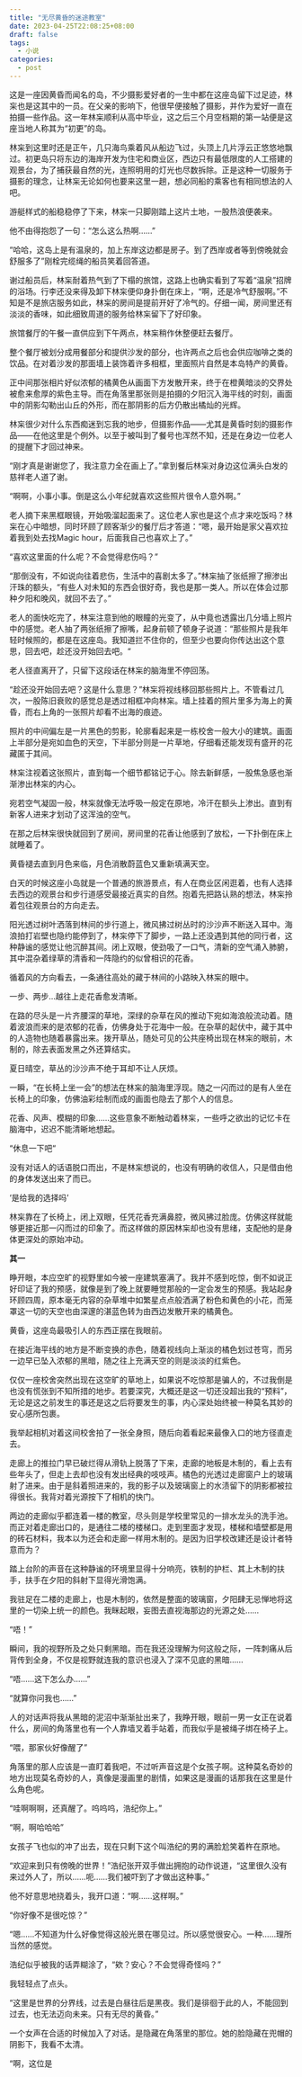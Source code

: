```yaml
---
title: "无尽黄昏的迷途教室"
date: 2023-04-25T22:08:25+08:00
draft: false
tags:
  - 小说
categories:
  - post
---
```


这是一座因黄昏而闻名的岛，不少摄影爱好者的一生中都在这座岛留下过足迹，林杗也是这其中的一员。在父亲的影响下，他很早便接触了摄影，并作为爱好一直在拍摄一些作品。这一年林杗顺利从高中毕业，这之后三个月空档期的第一站便是这座当地人称其为“初更”的岛。

林杗到这里时还是正午，几只海鸟乘着风从船边飞过，头顶上几片浮云正悠悠地飘过。初更岛只将东边的海岸开发为住宅和商业区，西边只有最低限度的人工搭建的观景台，为了捕获最自然的光，连照明用的灯光也尽数拆除。正是这种一切服务于摄影的理念，让林杗无论如何也要来这里一趟，想必同船的乘客也有相同想法的人吧。

游艇样式的船稳稳停了下来，林杗一只脚刚踏上这片土地，一股热浪便袭来。
 
他不由得抱怨了一句：“怎么这么热啊……”

“哈哈，这岛上是有温泉的，加上东岸这边都是房子。到了西岸或者等到傍晚就会舒服多了”刚栓完缆绳的船员笑着回答道。

谢过船员后，林杗耐着热气到了下榻的旅馆，这路上也确实看到了写着“温泉”招牌的浴场。行李还没来得及卸下林杗便仰身扑倒在床上，“啊，还是冷气舒服啊。”不知是不是旅店服务如此，林杗的房间是提前开好了冷气的。仔细一闻，房间里还有淡淡的香味，如此细致周道的服务给林杗留下了好印象。

旅馆餐厅的午餐一直供应到下午两点，林杗稍作休整便赶去餐厅。

整个餐厅被划分成用餐部分和提供沙发的部分，也许两点之后也会供应咖啡之类的饮品。在对着沙发的那面墙上装饰着许多相框，里面照片自然是本岛特产的黄昏。

正中间那张相片好似浓郁的橘黄色从画面下方发散开来，终于在橙黄暗淡的交界处被愈来愈厚的紫色主导。而在角落里那张则是拍摄的夕阳沉入海平线的时刻，画面中的阴影勾勒出山丘的外形，而在那阴影的后方仍散出橘灿的光辉。

林杗很少对什么东西痴迷到忘我的地步，但摄影作品——尤其是黄昏时刻的摄影作品——在他这里是个例外。以至于被叫到了餐号也浑然不知，还是在身边一位老人的提醒下才回过神来。

“刚才真是谢谢您了，我注意力全在画上了。”拿到餐后林杗对身边这位满头白发的慈祥老人道了谢。

“啊啊，小事小事。倒是这么小年纪就喜欢这些照片很令人意外啊。”

老人摘下来黑框眼镜，开始吸溜起面来了。这位老人家也是这个点才来吃饭吗？林杗在心中暗想，同时环顾了顾客渐少的餐厅后才答道：“嗯，最开始是家父喜欢拉着我到处去找Magic hour，后面我自己也喜欢上了。”

“喜欢这里面的什么呢？不会觉得悲伤吗？”

“那倒没有，不如说向往着悲伤，生活中的喜剧太多了。”林杗抽了张纸擦了擦渗出汗珠的额头，“有些人对未知的东西会很好奇，我也是那一类人。所以在体会过那种夕阳和晚风，就回不去了。”

老人的面快吃完了，林杗注意到他的眼瞳的光变了，从中竟也透露出几分墙上照片中的感觉。老人抽了两张纸擦了擦嘴，起身前顿了顿身子说道：“那些照片是我年轻时候照的，都是在这座岛。我知道拦不住你的，但至少也要向你传达出这个意思，回去吧，趁还没开始回去吧。“

老人径直离开了，只留下这段话在林杗的脑海里不停回荡。

“趁还没开始回去吧？这是什么意思？”林杗将视线移回那些照片上。不管看过几次，一股陈旧衰败的感觉总是透过相框冲向林杗。墙上挂着的照片里多为海上的黄昏，而右上角的一张照片却看不出海的痕迹。

照片的中间偏左是一片黑色的剪影，轮廓看起来是一栋校舍一般大小的建筑。画面上半部分是宛如血色的天空，下半部分则是一片草地，仔细看还能发现有盛开的花藏匿于其间。

林杗注视着这张照片，直到每一个细节都铭记于心。除去新鲜感，一股焦急感也渐渐渗出林杗的内心。

宛若空气凝固一般，林杗就像无法呼吸一般定在原地，冷汗在额头上渗出。直到有新客人进来才划动了这浑浊的空气。

在那之后林杗很快就回到了房间，房间里的花香让他感到了放松，一下扑倒在床上就睡着了。

黄昏褪去直到月色来临，月色消散蔚蓝色又重新填满天空。

白天的时候这座小岛就是一个普通的旅游景点，有人在商业区闲逛着，也有人选择去西边的观景台和步行道感受最接近真实的自然。抱着先把路认熟的想法，林杗拎着包往观景台的方向走去。

阳光透过树叶洒落到林间的步行道上，微风拂过树丛时的沙沙声不断送入耳中。海浪拍打岩壁也隐约能停到了，林杗停下了脚步，一路上还没遇到其他的同行者，这种静谧的感觉让他沉醉其间。闭上双眼，使劲吸了一口气，清新的空气涌入肺腑，其中混杂着绿草的清香和一阵隐约的似曾相识的花香。

循着风的方向看去，一条通往高处的藏于林间的小路映入林杗的眼中。

一步、两步…越往上走花香愈发清晰。

在路的尽头是一片齐腰深的草地，深绿的杂草在风的推动下宛如海浪般流动着。随着波浪而来的是浓郁的花香，仿佛身处于花海中一般。在杂草的起伏中，藏于其中的人造物也随着暴露出来。拨开草丛，随处可见的公共座椅出现在林杗的眼前，木制的，除去表面发黑之外还算结实。

夏日晴空，草丛的沙沙声不绝于耳却不让人厌烦。

一瞬，“在长椅上坐一会”的想法在林杗的脑海里浮现。随之一闪而过的是有人坐在长椅上的印象，仿佛油彩绘制而成的画面也隐去了那个人的信息。

花香、风声、模糊的印象……这些意象不断触动着林杗，一些呼之欲出的记忆卡在脑海中，迟迟不能清晰地想起。

“休息一下吧“

没有对话人的话语脱口而出，不是林杗想说的，也没有明确的收信人，只是借由他的身体发送出来了而已。

‘是给我的选择吗’

林杗靠在了长椅上，闭上双眼，任凭花香充满鼻腔，微风拂过脸庞。仿佛这样就能够更接近那一闪而过的印象了。而这样做的原因林杗却也没有思绪，支配他的是身体更深处的原始冲动。

**其一**

睁开眼，本应空旷的视野里如今被一座建筑塞满了。我并不感到吃惊，倒不如说正好印证了我的预感，就像是到了晚上就要睡觉那般的一定会发生的预感。我站起身环顾四周，原本毫无内容的杂草堆中如繁星点点般洒满了粉色和黄色的小花，而笼罩这一切的天空也由深邃的湛蓝色转为由西边发散开来的橘黄色。

黄昏，这座岛最吸引人的东西正摆在我眼前。

在接近海平线的地方是不断变换的赤色，随着视线向上渐淡的橘色划过苍穹，而另一边早已坠入浓郁的黑暗，随之往上充满天空的则是淡淡的红紫色。

仅仅一座校舍突然出现在这空旷的草地上，如果说不吃惊那是骗人的，不过我倒是也没有慌张到不知所措的地步。若要深究，大概还是这一切还没超出我的“预料”，无论是这之前发生的事还是这之后将要发生的事，内心深处始终被一种莫名其妙的安心感所包裹。

我举起相机对着这间校舍拍了一张全身照，随后向着看起来最像入口的地方径直走去。

走廊上的推拉门早已破烂得从滑轨上脱落了下来，走廊的地板是木制的，看上去有些年头了，但走上去却也没有发出经典的吱吱声。橘色的光透过走廊窗户上的玻璃射了进来。由于是斜着照进来的，我的影子以及玻璃窗上的水渍留下的阴影都被拉得很长。我背对着光源按下了相机的快门。

两边的走廊似乎都连着一楼的教室，尽头则是学校里常见的一排水龙头的洗手池。而正对着走廊出口的，是通往二楼的楼梯口。走到里面才发现，楼梯和墙壁都是用的砖石材料，我本以为还会和走廊一样用木制的。是因为旧学校改建还是设计者特意而为？

踏上台阶的声音在这种静谧的环境里显得十分响亮，铁制的护栏、其上木制的扶手，扶手在夕阳的斜射下显得光滑饱满。

我驻足在二楼的走廊上，也是木制的，依然是整面的玻璃窗，夕阳肆无忌惮地将这里的一切染上统一的颜色。我眯起眼，妄图去直视海那边的光源之处……

“唔！”

瞬间，我的视野所及之处只剩黑暗。而在我还没理解为何这般之际，一阵刺痛从后背传到全身，不仅是视野就连我的意识也浸入了深不见底的黑暗……

“唔……这下怎么办……”

“就算你问我也……”

人的对话声将我从黑暗的泥沼中渐渐扯出来了，我睁开眼，眼前一男一女正在说着什么，房间的角落里也有一个人靠墙叉着手站着，而我似乎是被绳子绑在椅子上。

“喂，那家伙好像醒了”

角落里的那人应该是一直盯着我吧，不过听声音这是个女孩子啊。这种莫名奇妙的地方出现莫名奇妙的人，真像是漫画里的剧情，如果这是漫画的话那我在这里是什么角色呢。

“哇啊啊啊，还真醒了。呜呜呜，浩纪你上。”

“啊，啊哈哈哈”

女孩子飞也似的冲了出去，现在只剩下这个叫浩纪的男的满脸尬笑着杵在原地。

“欢迎来到只有傍晚的世界！”浩纪张开双手做出拥抱的动作说道，“这里很久没有来过外人了，所以……呃……我们被吓到了才做出这种事。”

他不好意思地挠着头，我开口道：“啊……这样啊。”

“你好像不是很吃惊？”

“嗯……不知道为什么好像觉得这般光景在哪见过。所以感觉很安心。一种……理所当然的感觉。

浩纪似乎被我的话弄糊涂了，“欸？安心？不会觉得奇怪吗？”

我轻轻点了点头。

“这里是世界的分界线，过去是白昼往后是黑夜。我们是徘徊于此的人，不能回到过去，也无法迈向未来。只有无尽的黄昏。”

一个女声在合适的时候加入了对话。是隐藏在角落里的那位。她的脸隐藏在兜帽的阴影下，我看不太清。

“啊，这位是
